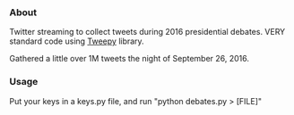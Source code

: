 ### About
Twitter streaming to collect tweets during 2016 presidential debates. 
VERY standard code using [Tweepy](http://www.tweepy.org/) library.

Gathered a little over 1M tweets the night of September 26, 2016.

### Usage
Put your keys in a keys.py file, and run "python debates.py > [FILE]"
